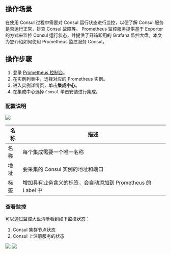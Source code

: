 ## 操作场景

在使用 Consul 过程中需要对 Consul 运行状态进行监控，以便了解 Consul 服务是否运行正常，排查 Consul 故障等。 Prometheus 监控服务提供基于 Exporter 的方式来监控 Consul 运行状态，并提供了开箱即用的 Grafana 监控大盘。本文为您介绍如何使用 Prometheus 监控服务 Consul。

## 操作步骤

1. 登录 [ Prometheus 控制台](https://console.cloud.tencent.com/monitor/prometheus)。
2. 在实例列表中，选择对应的 Prometheus 实例。
3. 进入实例详情页，单击**集成中心**。
4. 在集成中心选择 `Consul` 单击安装进行集成。

### 配置说明

![](https://main.qcloudimg.com/raw/aa067a598b3bde56103190dfafaf919e.png)

| 名称                       | 描述                                                         |
| -------------------------- | ------------------------------------------------------------ |
| 名称              | 每个集成需要一个唯一名称 |
| 地址                  | 要采集的 Consul 实例的地址和端口 |
| 标签   | 增加具有业务含义的标签，会自动添加到 Prometheus 的 Label 中 |

### 查看监控

可以通过监控大盘清晰看到如下监控状态：
1. Consul 集群节点状态
2. Consul 上注册服务的状态


![](https://main.qcloudimg.com/raw/874942517b27836d21df51fa62293903.png)
![](https://main.qcloudimg.com/raw/842d30018bb6f0dc7cead10fb10f3ffe.png)

